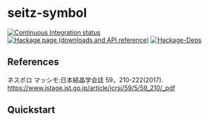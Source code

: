 # seitz-symbol

[![Continuous Integration status][status-png]][status]
[![Hackage page (downloads and API reference)][hackage-png]][hackage]
[![Hackage-Deps][hackage-deps-png]][hackage-deps]

## References

ネスポロ マッシモ:日本結晶学会誌 59，210-222(2017).
https://www.jstage.jst.go.jp/article/jcrsj/59/5/59_210/_pdf

## Quickstart

 [hackage]: http://hackage.haskell.org/package/seitz-symbol
 [hackage-png]: http://img.shields.io/hackage/v/seitz-symbol.svg
 [hackage-deps]: http://packdeps.haskellers.com/reverse/seitz-symbol
 [hackage-deps-png]: https://img.shields.io/hackage-deps/v/seitz-symbol.svg

 [status]: http://travis-ci.org/narumij/seitz-symbol?branch=master
 [status-png]: https://api.travis-ci.org/narumij/seitz-symbol.svg?branch=master
